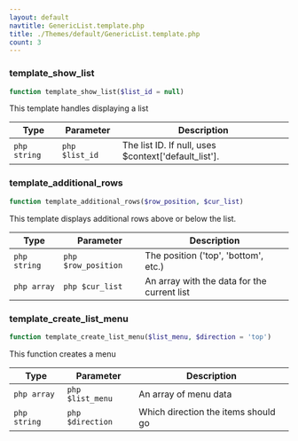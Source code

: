 ```yaml
---
layout: default
navtitle: GenericList.template.php
title: ./Themes/default/GenericList.template.php
count: 3
---
```


### template_show_list

```php
function template_show_list($list_id = null)
```
This template handles displaying a list



Type|Parameter|Description
---|---|---
`php string`|`php $list_id`|The list ID. If null, uses $context['default_list'].

### template_additional_rows

```php
function template_additional_rows($row_position, $cur_list)
```
This template displays additional rows above or below the list.



Type|Parameter|Description
---|---|---
`php string`|`php $row_position`|The position ('top', 'bottom', etc.)
`php array`|`php $cur_list`|An array with the data for the current list

### template_create_list_menu

```php
function template_create_list_menu($list_menu, $direction = 'top')
```
This function creates a menu



Type|Parameter|Description
---|---|---
`php array`|`php $list_menu`|An array of menu data
`php string`|`php $direction`|Which direction the items should go

